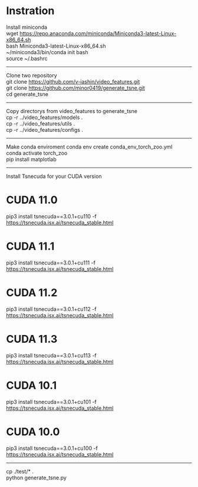 # Instration
Install miniconda  
wget https://repo.anaconda.com/miniconda/Miniconda3-latest-Linux-x86_64.sh  
bash Miniconda3-latest-Linux-x86_64.sh  
~/miniconda3/bin/conda init bash  
source ~/.bashrc  
***  
Clone two repository  
git clone https://github.com/v-iashin/video_features.git  
git clone https://github.com/minor0419/generate_tsne.git  
cd generate_tsne  
***  
Copy directorys from video_features to generate_tsne  
cp -r ../video_features/models .  
cp -r ../video_features/utils .  
cp -r ../video_features/configs .  
***  
Make conda enviroment
conda env create conda_env_torch_zoo.yml  
conda activate torch_zoo  
pip install matplotlab  
***  
Install Tsnecuda for your CUDA version  
# CUDA 11.0  
pip3 install tsnecuda==3.0.1+cu110 -f https://tsnecuda.isx.ai/tsnecuda_stable.html  
# CUDA 11.1  
pip3 install tsnecuda==3.0.1+cu111 -f https://tsnecuda.isx.ai/tsnecuda_stable.html  
# CUDA 11.2  
pip3 install tsnecuda==3.0.1+cu112 -f https://tsnecuda.isx.ai/tsnecuda_stable.html  
# CUDA 11.3  
pip3 install tsnecuda==3.0.1+cu113 -f https://tsnecuda.isx.ai/tsnecuda_stable.html  
# CUDA 10.1  
pip3 install tsnecuda==3.0.1+cu101 -f https://tsnecuda.isx.ai/tsnecuda_stable.html  
# CUDA 10.0  
pip3 install tsnecuda==3.0.1+cu100 -f https://tsnecuda.isx.ai/tsnecuda_stable.html  
***   
cp ./test/* .  
python generate_tsne.py  
